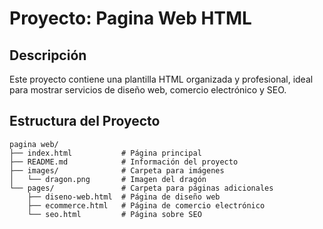 # Proyecto: Pagina Web HTML

## Descripción
Este proyecto contiene una plantilla HTML organizada y profesional, ideal para mostrar servicios de diseño web, comercio electrónico y SEO.

## Estructura del Proyecto
```plaintext
pagina web/
├── index.html           # Página principal
├── README.md            # Información del proyecto
├── images/              # Carpeta para imágenes
│   └── dragon.png       # Imagen del dragón
└── pages/               # Carpeta para páginas adicionales
    ├── diseno-web.html  # Página de diseño web
    ├── ecommerce.html   # Página de comercio electrónico
    └── seo.html         # Página sobre SEO
